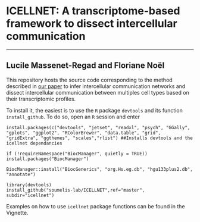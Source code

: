 # ICELLNET: A transcriptome-based framework to dissect intercellular communication
---
Lucile Massenet-Regad and Floriane Noël
---

This repository hosts the source code corresponding to the method described in [our paper](https://www.biorxiv.org/content/10.1101/2020.03.05.976878v1) to infer intercellular communication networks and dissect intercellular communication between multiples cell types based on their transcriptomic profiles.

To install it, the easiest is to use the `R` package `devtools` and its function `install_github`. To do so, open an `R` session and enter

    install.packages(c("devtools", "jetset", "readxl", "psych", "GGally", "gplots", "ggplot2", "RColorBrewer", "data.table", "grid", "gridExtra", "ggthemes", "scales","rlist") ##Installs devtools and the icellnet dependancies

    if (!requireNamespace("BiocManager", quietly = TRUE))
    install.packages("BiocManager")

    BiocManager::install("BiocGenerics", "org.Hs.eg.db", "hgu133plus2.db", "annotate")
    
    library(devtools)
    install_github("soumelis-lab/ICELLNET",ref="master", subdir="icellnet")
    
Examples on how to use `icellnet` package functions can be found in the Vignette.
